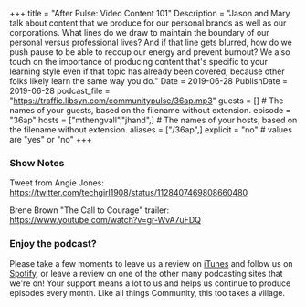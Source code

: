+++
title = "After Pulse: Video Content 101"
Description = "Jason and Mary talk about content that we produce for our personal brands as well as our corporations. What lines do we draw to maintain the boundary of our personal versus professional lives? And if that line gets blurred, how do we push pause to be able to recoup our energy and prevent burnout? We also touch on the importance of producing content that's specific to your learning style even if that topic has already been covered, because other folks likely learn the same way you do."
Date = 2019-06-28
PublishDate = 2019-06-28
podcast_file = "https://traffic.libsyn.com/communitypulse/36ap.mp3"
guests = [] # The names of your guests, based on the filename without extension.
episode = "36ap"
hosts = ["mthengvall","jhand",] # The names of your hosts, based on the filename without extension.
aliases = ["/36ap",]
explicit = "no" # values are "yes" or "no"
+++

### Show Notes

Tweet from Angie Jones: https://twitter.com/techgirl1908/status/1128407469808660480

Brene Brown "The Call to Courage" trailer: https://www.youtube.com/watch?v=gr-WvA7uFDQ

### Enjoy the podcast?
Please take a few moments to leave us a review on [iTunes](https://itunes.apple.com/us/podcast/community-pulse/id1218368182?mt=2) and follow us on [Spotify](https://open.spotify.com/show/3I7g5WfMSgpWu38zZMjet?si=565TMb81SaWwrJYbAIeOxQ), or leave a review on one of the other many podcasting sites that we're on! Your support means a lot to us and helps us continue to produce episodes every month. Like all things Community, this too takes a village.
